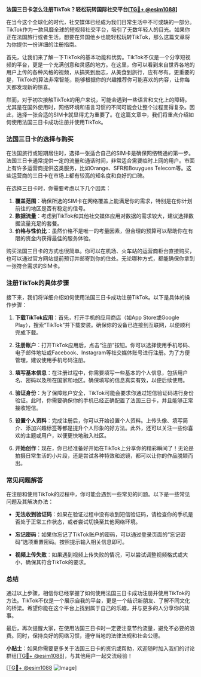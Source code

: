 **法国三日卡怎么注册TikTok？轻松玩转国际社交平台[[TG💪+ @esim1088](https://t.me/s/esim1088)]**

在当今这个全球化的时代，社交媒体已经成为我们日常生活中不可或缺的一部分。TikTok作为一款风靡全球的短视频社交平台，吸引了无数年轻人的目光。如果你正在法国旅行或者生活，想要在异国他乡也能轻松玩转TikTok，那么这篇文章将为你提供一份详细的注册指南。

首先，让我们来了解一下TikTok的基本功能和优势。TikTok不仅是一个分享短视频的平台，更是一个充满创意和灵感的地方。在这里，你可以看到来自世界各地的用户上传的各种风格的视频，从搞笑到励志，从美食到旅行，应有尽有。更重要的是，TikTok的算法非常智能，能够根据你的兴趣推荐你可能喜欢的内容，让你每天都发现新的惊喜。

然而，对于初次接触TikTok的用户来说，可能会遇到一些语言和文化上的障碍。尤其是在国外使用时，网络环境和语言习惯的不同可能会让整个过程变得复杂。因此，选择一张合适的SIM卡就显得尤为重要了。在这篇文章中，我们将重点介绍如何使用法国三日卡成功注册并使用TikTok。

### 法国三日卡的选择与购买

在法国旅行或短期居住时，选择一张适合自己的SIM卡是确保网络畅通的第一步。法国三日卡通常提供一定的流量和通话时间，非常适合需要临时上网的用户。市面上有许多运营商提供这类服务，比如Orange、SFR和Bouygues Telecom等。这些运营商的三日卡在市场上都有较高的知名度和良好的口碑。

在选择三日卡时，你需要考虑以下几个因素：

1. **覆盖范围**：确保所选的SIM卡在网络覆盖上能满足你的需求，特别是在你计划前往的地区是否有稳定的信号。
2. **数据流量**：考虑到TikTok和其他社交媒体应用对数据的需求较大，建议选择数据流量充足的套餐。
3. **价格与性价比**：虽然价格不是唯一的考量因素，但合理的预算可以帮助你在有限的资金内获得最佳的服务体验。

购买法国三日卡的方式也很简单。你可以在机场、火车站的运营商柜台直接购买，也可以通过官方网站提前预订并邮寄到你的住处。无论哪种方式，都能确保你拿到一张符合需求的SIM卡。

### 注册TikTok的具体步骤

接下来，我们将详细介绍如何使用法国三日卡成功注册TikTok。以下是具体的操作步骤：

1. **下载TikTok应用**：首先，打开手机的应用商店（如App Store或Google Play），搜索“TikTok”并下载安装。确保你的设备已连接到互联网，以便顺利完成下载。

2. **注册账户**：打开TikTok应用后，点击“注册”按钮。你可以选择使用手机号码、电子邮件地址或Facebook、Instagram等社交媒体账号进行注册。为了方便管理，建议使用手机号码注册。

3. **填写基本信息**：在注册过程中，你需要填写一些基本的个人信息，包括用户名、密码以及所在国家和地区。确保填写的信息真实有效，以便后续使用。

4. **验证身份**：为了保障账户安全，TikTok可能会要求你通过短信验证码进行身份验证。此时，你需要确保你的手机已经正确配置了法国三日卡，并且能够正常接收短信。

5. **设置个人资料**：完成注册后，你可以开始设置个人资料。上传头像、填写简介、添加兴趣标签等都是提升个人形象的好方法。此外，还可以关注一些你喜欢的主题或用户，以便更快地融入社区。

6. **开始创作**：现在，你已经准备好开始在TikTok上分享你的精彩瞬间了！无论是拍摄日常生活的小片段，还是尝试各种特效和滤镜，都可以让你的作品脱颖而出。

### 常见问题解答

在注册和使用TikTok的过程中，你可能会遇到一些常见的问题。以下是一些常见问题及其解决办法：

- **无法收到验证码**：如果在验证过程中没有收到短信验证码，请检查你的手机是否处于正常工作状态，或者尝试切换至其他网络环境。
  
- **忘记密码**：如果你忘记了TikTok账户的密码，可以通过登录页面的“忘记密码”选项重置密码。按照提示输入相关信息即可。

- **视频上传失败**：如果遇到视频上传失败的情况，可以尝试调整视频格式或大小，确保其符合TikTok的要求。

### 总结

通过以上步骤，相信你已经掌握了如何使用法国三日卡成功注册并使用TikTok的方法。TikTok不仅是一个展示自我的平台，更是一个结识新朋友、了解不同文化的桥梁。希望你能在这个平台上找到属于自己的乐趣，并与更多的人分享你的故事。

最后，再次提醒大家，在使用法国三日卡时一定要注意节约流量，避免不必要的浪费。同时，保持良好的网络习惯，遵守当地的法律法规和社会公德。

**小贴士**：如果你需要更多关于法国三日卡的资讯或帮助，欢迎随时加入我们的讨论群组[[TG💪+ @esim1088](https://t.me/s/esim1088)]，与其他用户一起交流经验！

[[TG💪+ @esim1088](https://t.me/s/esim1088) ![Image](https://i.postimg.cc/4NQfJmqS/Snipaste-2025-05-13-00-14-12.png)]